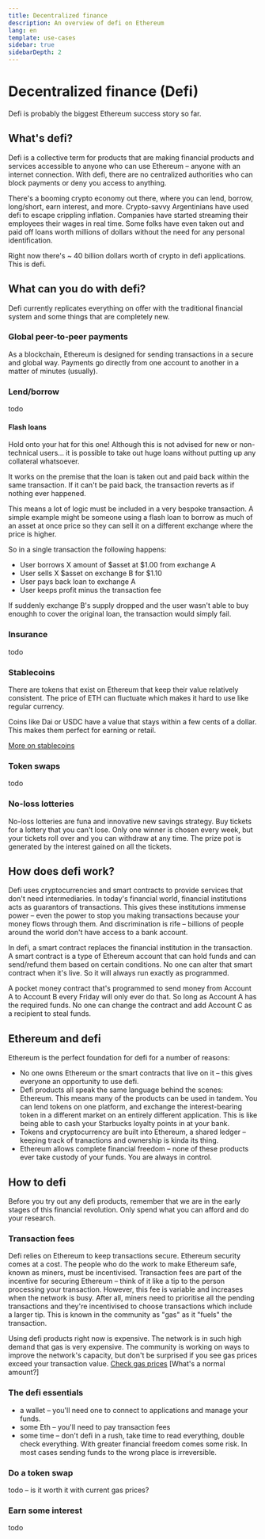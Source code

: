 ```yaml
---
title: Decentralized finance
description: An overview of defi on Ethereum
lang: en
template: use-cases
sidebar: true
sidebarDepth: 2
---
```


# Decentralized finance (Defi)

Defi is probably the biggest Ethereum success story so far.

## What's defi?

Defi is a collective term for products that are making financial products and services accessible to anyone who can use Ethereum – anyone with an internet connection. With defi, there are no centralized authorities who can block payments or deny you access to anything.

There's a booming crypto economy out there, where you can lend, borrow, long/short, earn interest, and more. Crypto-savvy Argentinians have used defi to escape crippling inflation. Companies have started streaming their employees their wages in real time. Some folks have even taken out and paid off loans worth millions of dollars without the need for any personal identification.

Right now there's ~ 40 billion dollars worth of crypto in defi applications. This is defi.

## What can you do with defi?

Defi currently replicates everything on offer with the traditional financial system and some things that are completely new.

### Global peer-to-peer payments

As a blockchain, Ethereum is designed for sending transactions in a secure and global way. Payments go directly from one account to another in a matter of minutes (usually).

### Lend/borrow

todo

#### Flash loans

Hold onto your hat for this one! Although this is not advised for new or non-technical users... it is possible to take out huge loans without putting up any collateral whatsoever.

It works on the premise that the loan is taken out and paid back within the same transaction. If it can't be paid back, the transaction reverts as if nothing ever happened.

This means a lot of logic must be included in a very bespoke transaction. A simple example might be someone using a flash loan to borrow as much of an asset at once price so they can sell it on a different exchange where the price is higher.

So in a single transaction the following happens:

- User borrows X amount of $asset at $1.00 from exchange A
- User sells X $asset on exchange B for $1.10
- User pays back loan to exchange A
- User keeps profit minus the transaction fee

If suddenly exchange B's supply dropped and the user wasn't able to buy enoughh to cover the original loan, the transaction would simply fail.

### Insurance

todo

### Stablecoins

There are tokens that exist on Ethereum that keep their value relatively consistent. The price of ETH can fluctuate which makes it hard to use like regular currency.

Coins like Dai or USDC have a value that stays within a few cents of a dollar. This makes them perfect for earning or retail.

[More on stablecoins](/stablecoins)

### Token swaps

todo

### No-loss lotteries

No-loss lotteries are funa and innovative new savings strategy. Buy tickets for a lottery that you can't lose. Only one winner is chosen every week, but your tickets roll over and you can withdraw at any time. The prize pot is generated by the interest gained on all the tickets.

## How does defi work?

Defi uses cryptocurrencies and smart contracts to provide services that don't need intermediaries. In today's financial world, financial institutions acts as guarantors of transactions. This gives these institutions immense power – even the power to stop you making transactions because your money flows through them. And discrimination is rife – billions of people around the world don't have access to a bank account.

In defi, a smart contract replaces the financial institution in the transaction. A smart contract is a type of Ethereum account that can hold funds and can send/refund them based on certain conditions. No one can alter that smart contract when it's live. So it will always run exactly as programmed.

A pocket money contract that's programmed to send money from Account A to Account B every Friday will only ever do that. So long as Account A has the required funds. No one can change the contract and add Account C as a recipient to steal funds.

## Ethereum and defi

Ethereum is the perfect foundation for defi for a number of reasons:

- No one owns Ethereum or the smart contracts that live on it – this gives everyone an opportunity to use defi.
- Defi products all speak the same language behind the scenes: Ethereum. This means many of the products can be used in tandem. You can lend tokens on one platform, and exchange the interest-bearing token in a different market on an entirely different application. This is like being able to cash your Starbucks loyalty points in at your bank.
- Tokens and cryptocurrency are built into Ethereum, a shared ledger – keeping track of tranactions and ownership is kinda its thing.
- Ethereum allows complete financial freedom – none of these products ever take custody of your funds. You are always in control.

## How to defi

Before you try out any defi products, remember that we are in the early stages of this financial revolution. Only spend what you can afford and do your research.

### Transaction fees

Defi relies on Ethereum to keep transactions secure. Ethereum security comes at a cost. The people who do the work to make Ethereum safe, known as miners, must be incentivised. Transaction fees are part of the incentive for securing Ethereum – think of it like a tip to the person processing your transaction. However, this fee is variable and increases when the network is busy. After all, miners need to prioritise all the pending transactions and they're incentivised to choose transactions which include a larger tip. This is known in the community as "gas" as it "fuels" the transaction.

<InfoBanner isWarning emoji=":fuel_pump:">
    Using defi products right now is expensive. The network is in such high demand that gas is very expensive. The community is working on ways to improve the network's capacity, but don't be surprised if you see gas prices exceed your transaction value. 
    <a href="https://www.ethgasstation.info/">Check gas prices</a> [What's a normal amount?]
</InfoBanner>

### The defi essentials

- a wallet – you'll need one to connect to applications and manage your funds.
- some Eth – you'll need to pay transaction fees
- some time – don't defi in a rush, take time to read everything, double check everything. With greater financial freedom comes some risk. In most cases sending funds to the wrong place is irreversible.

### Do a token swap

todo – is it worth it with current gas prices?

### Earn some interest

todo
